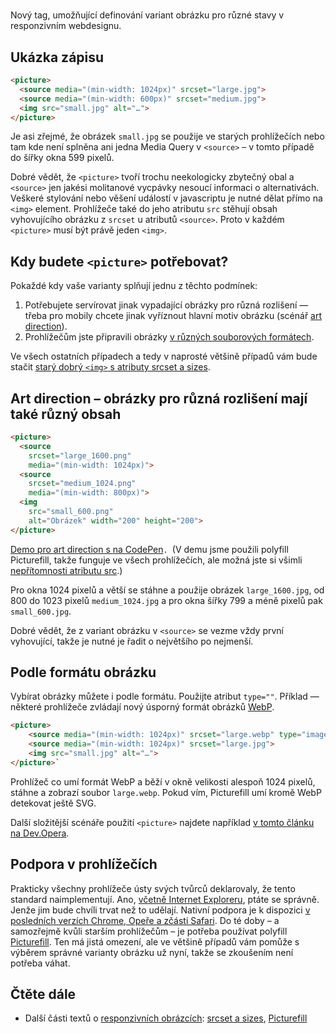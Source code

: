 # <picture>

Nový tag, umožňující definování variant obrázku pro různé stavy v responzivním webdesignu. 

## Ukázka zápisu

```html
<picture>
  <source media="(min-width: 1024px)" srcset="large.jpg">
  <source media="(min-width: 600px)" srcset="medium.jpg">
  <img src="small.jpg" alt="…">
</picture>
```

Je asi zřejmé, že obrázek `small.jpg` se použije ve starých prohlížečích nebo tam kde není splněna ani jedna Media Query v `<source>` – v tomto případě do šířky okna 599 pixelů.

Dobré vědět, že `<picture>` tvoří trochu neekologicky zbytečný obal a `<source>` jen jakési molitanové vycpávky nesoucí informaci o alternativách. Veškeré stylování nebo věšení událostí v javascriptu je nutné dělat přímo na `<img>` element. Prohlížeče také do jeho atributu `src` stěhují obsah vyhovujícího obrázku z `srcset` u atributů `<source>`. Proto v každém `<picture>` musí být právě jeden `<img>`.

## Kdy budete `<picture>` potřebovat?

Pokaždé kdy vaše varianty splňují jednu z těchto podmínek:

1. Potřebujete servírovat jinak vypadající obrázky pro různá rozlišení — třeba pro mobily chcete jinak vyříznout hlavní motiv obrázku (scénář [art direction](http://usecases.responsiveimages.org/#h-art-direction)).
2. Prohlížečům jste připravili obrázky [v různých souborových formátech](http://usecases.responsiveimages.org/#h-image-formats).

Ve všech ostatních případech a tedy v naprosté většině případů vám bude stačit [starý dobrý `<img>` s atributy srcset a sizes](http://www.vzhurudolu.cz/prirucka/srcset-sizes).

## Art direction – obrázky pro různá rozlišení mají také různý obsah

```html
<picture>
  <source 
  	srcset="large_1600.png" 
  	media="(min-width: 1024px)">
  <source 
  	srcset="medium_1024.png" 
  	media="(min-width: 800px)">
  <img 
    src="small_600.png"    
    alt="Obrázek" width="200" height="200">
</picture>
```

[Demo pro art direction s <picture> na CodePen](http://codepen.io/machal/pen/VYPPQQ?editors=110)`. `(V demu jsme použili polyfill Picturefill, takže funguje ve všech prohlížečích, ale možná jste si všimli [nepřítomnosti atributu src](http://www.vzhurudolu.cz/prirucka/picturefill#picturefill-2).)

Pro okna 1024 pixelů a větší se stáhne a použije obrázek `large_1600.jpg`, od 800 do 1023 pixelů `medium_1024.jpg` a pro okna šířky 799 a méně pixelů pak `small_600.jpg`.

Dobré vědět, že z variant obrázku v `<source>` se vezme vždy první vyhovující, takže je nutné je řadit o největšího po nejmenší.

## Podle formátu obrázku

Vybírat obrázky můžete i podle formátu. Použijte atribut `type=""`. Příklad — některé prohlížeče zvládají nový úsporný formát obrázků [WebP](http://caniuse.com/webp).

```html
<picture>
	<source media="(min-width: 1024px)" srcset="large.webp" type="image/webp">
	<source media="(min-width: 1024px)" srcset="large.jpg">
	<img src="small.jpg" alt="…">
</picture>`
```

Prohlížeč co umí formát WebP a běží v okně velikosti alespoň 1024 pixelů, stáhne a zobrazí soubor `large.webp`.  Pokud vím, Picturefill umí kromě WebP detekovat ještě SVG.

Další složitější scénáře použití `<picture>` najdete například [v tomto článku na Dev.Opera](https://dev.opera.com/articles/responsive-images/).

## Podpora v prohlížečích

Prakticky všechny prohlížeče ústy svých tvůrců deklarovaly, že tento standard naimplementují. Ano, [včetně Internet Exploreru](http://blogs.msdn.com/b/ie/archive/2014/12/08/status-roadmap-update-srcset-lt-main-gt-element-and-date-inputs-in-development.aspx), ptáte se správně. Jenže jim bude chvíli trvat než to udělají. Nativní podpora je k dispozici [v posledních verzích Chrome, Opeře a zčásti Safari](http://caniuse.com/#feat=srcset). Do té doby – a samozřejmě kvůli starším prohlížečům – je potřeba používat polyfill [Picturefill](http://www.vzhurudolu.cz/prirucka/picturefill). Ten má jistá omezení, ale ve většině případů vám pomůže s výběrem správné varianty obrázku už nyní, takže se zkoušením není potřeba váhat.

## Čtěte dále

* Další části textů o [responzivních obrázcích](http://www.vzhurudolu.cz/prirucka/responzivni-obrazky): [srcset a sizes](http://www.vzhurudolu.cz/prirucka/srcset-sizes), [Picturefill](http://www.vzhurudolu.cz/prirucka/picturefill)
